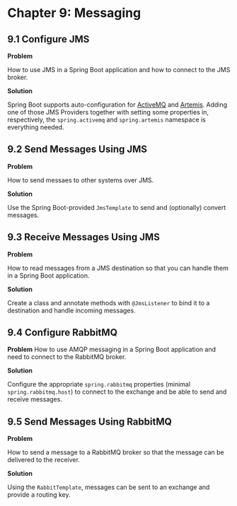 # Chapter 9: Messaging

## 9.1 Configure JMS

**Problem**

How to use JMS in a Spring Boot application and how to connect to the JMS broker.

**Solution**

Spring Boot supports auto-configuration for [ActiveMQ](https://activemq.apache.org/) and [Artemis](https://activemq.apache.org/components/artemis/). Adding one of those JMS Providers together with setting some properties in, respectively, the `spring.activemq` and `spring.artemis` namespace is everything needed.

## 9.2 Send Messages Using JMS

**Problem**

How to send messaes to other systems over JMS.

**Solution**

Use the Spring Boot-provided `JmsTemplate` to send and (optionally) convert messages.

## 9.3 Receive Messages Using JMS

**Problem**

How to read messages from a JMS destination so that you can handle them in a Spring Boot application.

**Solution**

Create a class and annotate methods with `@JmsListener` to bind it to a destination and handle incoming messages.

## 9.4 Configure RabbitMQ

**Problem**
How to use AMQP messaging in a Spring Boot application and need to connect to the RabbitMQ broker.

**Solution**

Configure the appropriate `spring.rabbitmq` properties (minimal `spring.rabbitmq.host`) to connect to the exchange and be able to send and receive messages.

## 9.5 Send Messages Using RabbitMQ

**Problem**

How to send a message to a RabbitMQ broker so that the message can be delivered to the receiver.

**Solution**

Using the `RabbitTemplate`, messages can be sent to an exchange and provide a routing key.
